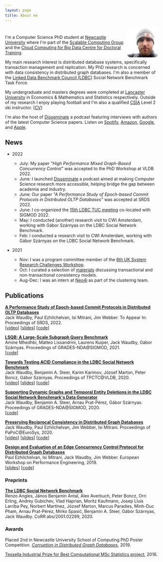 ```yaml
---
layout: page
title: About me
---
```


<div style="padding-bottom:10px;text-align:left">
    <img style="float:right;text-align:left;border-radius:10%" src="/assets/me.JPG" alt="me with beard" width="20%">
</div>

I'm a Computer Science PhD student at [Newcastle University](https://www.ncl.ac.uk) where I'm part of the
[Scalable Computing Group](https://www.ncl.ac.uk/computing/research/groups/scalable/#about) and the
[Cloud Computing for Big Data Centre for Doctoral Training](https://www.ncl.ac.uk/bigdata/).

My main research interest is distributed database systems, specifically transaction management and replication.
My PhD research is concerned with data consistency in distributed graph databases.
I'm also a member of the [Linked Data Benchmark Council (LDBC)](http://ldbcouncil.org/) Social Network Benchmark Task Force.

My undergraduate and masters degrees were completed at [Lancaster University](https://www.lancaster.ac.uk) in Economics &
Mathematics and Statistics respectively.
Outside of my research I enjoy playing football and I'm also a qualified [CSIA](https://www.snowpro.com/en/) Level 2 ski instructor. [[CV](https://jackwaudby.github.io/cv/jwaudby-cv.pdf)]

I'm also the host of [Disseminate](https://disseminatepodcast.podcastpage.io/) a podcast featuring interviews with authors of the latest Computer Science papers. Listen on [Spotify](https://open.spotify.com/show/6IQIF9oRSf0FPjBUj0AkYA), [Amazon](https://music.amazon.co.uk/podcasts/c7e28d4e-d611-420f-ae47-6784cc5c41b0/disseminate), [Google](https://podcasts.google.com/feed/aHR0cHM6Ly9mZWVkcy5hY2FzdC5jb20vcHVibGljL3Nob3dzL2Rpc3NlbWluYXRl), and [Apple](https://podcasts.apple.com/us/podcast/disseminate/id1631350873).

## News ##

* 2022
  * July: My paper _"High Performance Mixed Graph-Based Concurrency Control"_  was accepted to the PhD Workshop at VLDB 2022.
  * June: I launched [Disseminate](https://disseminatepodcast.podcastpage.io/) a podcast aimed at making Computer Science research more accessible, helping bridge the gap between academia and industry. 
  * June: Our paper _"A Performance Study of Epoch-based Commit Protocols in Distributed OLTP Databases"_  was accepted at SRDS 2022.
  * June: I co-organized the [15th LDBC TUC meeting](https://ldbcouncil.org/event/fifteenth-tuc-meeting/) co-located with SIGMOD 2022.
  * May: I conducted (another) research visit to CWI Amsterdam, working with Gábor Szárnyas on the LDBC Social Network Benchmark.
  * Feb: I conducted a research visit to CWI Amsterdam, working with Gábor Szárnyas on the LDBC Social Network Benchmark.

* 2021
  * Nov: I was a program committee member of the [6th UK System Research Challenges Workshop](https://uksystems.org/).
  * Oct: I curated a selection of [materials](https://github.com/jackwaudby/awesome-consistency) discussing transactional and non-transactional consistency models.
  * Aug-Dec: I was an intern at [Neo4j](https://neo4j.com/) as part of the clustering team.

## Publications ##

**[A Performance Study of Epoch-based Commit Protocols in Distributed OLTP Databases]()**
<br />
    Jack Waudby, Paul Ezhilchelvan, Isi Mitrani, Jim Webber. To Appear In: Proceedings of SRDS, 2022.
<br />
[[video]()] [[slides]()] [[code]()]

**[LSQB: A Large-Scale Subgraph Query Benchmark](https://dl.acm.org/doi/pdf/10.1145/3461837.3464516)**
<br />
Amine Mhedhbi, Matteo Lissandrini, Laurens Kuiper, Jack Waudby, Gábor Szárnyas. Proceedings of GRADES-NDA@SIGMOD, 2021.
<br />
[[code](https://github.com/ldbc/lsqb)]

**[Towards Testing ACID Compliance in the LDBC Social Network Benchmark](http://ldbcouncil.org/)**
<br />
    Jack Waudby, Benjamin A. Steer, Karim Karimov, József Marton, Peter Boncz, Gábor Szárnyas. Proceedings of TPCTC@VLDB, 2020.
<br />
[[video](https://www.youtube.com/watch?v=CKdfs0OlDw4)] [[slides](https://github.com/ldbc/ldbc_acid/tree/master/slides)] [[code](https://github.com/ldbc/ldbc_acid)]

**[Supporting Dynamic Graphs and Temporal Entity Deletions in the LDBC Social Network Benchmark's Data Generator](http://ldbcouncil.org/sites/default/files/datagen-deletions-grades-nda-2020.pdf)**
<br />
    Jack Waudby, Benjamin A. Steer, Arnau Prat-Pérez, Gábor Szárnyas. Proceedings of GRADES-NDA@SIGMOD, 2020.
<br />
[[code](https://github.com/ldbc/ldbc_snb_datagen)]

**[Preserving Reciprocal Consistency in Distributed Graph Databases](https://dl.acm.org/doi/pdf/10.1145/3380787.3393675)**
<br />
    Jack Waudby, Paul Ezhilchelvan, Jim Webber, Isi Mitrani. Proceedings of PaPoC@EuroSys, 2020.
<br />
[[video](https://www.youtube.com/watch?v=n1JWPd-GCaQ)] [[slides](https://github.com/jackwaudby/papoc/tree/master/slides)] [[code](https://github.com/jackwaudby/papoc/tree/master/simulations)]

**[Design and Evaluation of an Edge Concurrency Control Protocol for Distributed Graph Databases](https://link.springer.com/chapter/10.1007/978-3-030-44411-2_4)**
<br />
    Paul Ezhilchelvan, Isi Mitrani, Jack Waudby, Jim Webber. European Workshop on Performance Engineering, 2019.
<br />
[[slides](https://github.com/jackwaudby/epew/tree/master/slides)] [[code](https://github.com/jackwaudby/epew/tree/master/simulation)]

### Preprints ###

**[The LDBC Social Network Benchmark](http://ldbcouncil.org/sites/default/files/ldbc-snb-bi-grades-nda.pdf)**
<br />
    Renzo Angles, János Benjamin Antal, Alex Averbuch, Peter Boncz, Orri Erling, Andrey Gubichev, Vlad Haprian, Moritz Kaufmann, Josep Lluís Larriba Pey, Norbert Martínez, József Marton, Marcus Paradies, Minh-Duc Pham, Arnau Prat-Pérez, Mirko Spasić, Benjamin A. Steer, Gábor Szárnyas, Jack Waudby. CoRR abs/2001.02299, 2020.

### Awards ###

Placed 2nd in Newcastle University School of Computing PhD Poster Competition. *[Corruption in Distributed Graph Databases](https://github.com/jackwaudby/epew/blob/master/poster.pdf)*, 2019.

[Tessella Industrial Prize for Best Computational MSc Statistics project](https://www.lancaster.ac.uk/maths/about-us/news/news-archive/2016/postgraduate-students-win-graduation-prizes/), 2016.
